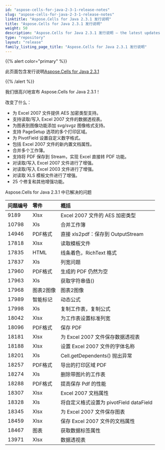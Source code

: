```yaml
---
id: "aspose-cells-for-java-2-3-1-release-notes"
slug: "aspose-cells-for-java-2-3-1-release-notes"
linktitle: "Aspose.Cells for Java 2.3.1 发行说明"
title: "Aspose.Cells for Java 2.3.1 发行说明"
weight: 50
description: "Aspose.Cells for Java 2.3.1 发行说明 – the latest updates and fixes."
type: "repository"
layout: "release"
family_listing_page_title: "Aspose.Cells for Java 2.3.1 发行说明"
---
```

{{% alert color="primary" %}} 

此页面包含发行说明[Aspose.Cells for Java 2.3.1](https://releases.aspose.com/cells/java/new-releases/aspose.cells-for-java-2.3.1/)

{{% /alert %}} 

我们很高兴地宣布 Aspose.Cells for Java 2.3.1！

改变了什么：

- 为 Excel 2007 文件提供 AES 加密类型支持。
- 支持读取/写入 Excel 2007 文件的数据透视表。
- 为图表到图像功能添加 svg/svgz 图像格式支持。
- 支持 PageSetup 选项的多个打印区域。
- 为 PivotField 设置自定义数字格式。
- 包括 Excel 2007 文件的新内置文档属性。
- 合并多个工作簿。
- 支持将 PDF 保存到 Stream，实现 Excel 直接转 PDF 功能。
- 对读取/写入 Excel 2007 文件进行了增强。
- 对读取/写入 Excel 2003 文件进行了增强。
- 对读取 XLS 模板文件进行了增强。
- 25 个修复和其他增强功能。

 Aspose.Cells for Java 2.3.1 中已解决的问题

|**问题编号** |**零件** |**概括** |
|:- |:- |:- |
|9189 | Xlsx|Excel 2007 文件的 AES 加密类型|
|10798 |Xls|合并工作簿|
|14946 | PDF格式|直接 xls2pdf：保存到 OutputStream|
|17818 | Xlsx|读取模板文件|
|17835 |HTML|线条着色，RichText 格式|
|17837 |Xls|列宽问题|
|17960 | PDF格式|生成的 PDF 仍然为空|
|17963 |Xls|获取字符串值()|
|17968 |图表2图像|图表2图像|
|17989 |智能标记|动态公式|
|17998 |Xls|复制工作表，复制公式|
|18042 | Xlsx|为工作表设置标准列宽|
|18096 | PDF格式|保存 PDF|
|18181 | Xlsx|为 Excel 2007 文件保存数据透视表|
|18188 | Xlsx|设置 Excel 2007 文件的字体名称|
|18201 |Xls|Cell.getDependents() 抛出异常|
|18257 | PDF格式|导出的打印区域 PDF|
|18274 |Xls|删除带图片的工作表|
|18288 | PDF格式|提高保存 Pdf 的性能|
|18307 | Xlsx|Excel 2007 文档属性|
|18328 |Xls|将自定义格式设置为 pivotField dataField|
|18345 | Xlsx|为 Excel 2007 文件保存图表|
|18459 | Xlsx|保存 Excel 2007 文件的文档属性|
|18467 |图表|获取数据标签属性|
|13971 | Xlsx|数据透视表|


